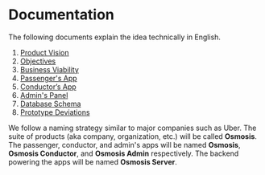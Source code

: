 # Documentation

The following documents explain the idea technically in English.

1. [Product Vision](product_vision.md)
1. [Objectives](objectives.md)
1. [Business Viability](business_viability.md)
1. [Passenger's App](passengers_app/README.md)
1. [Conductor’s App](conductors_app/README.md)
1. [Admin's Panel](admin_panel/README.md)
1. [Database Schema](db_schema/README.md)
1. [Prototype Deviations](prototype_deviations.md)

We follow a naming strategy similar to major companies such as Uber. The suite of products (aka company, organization, etc.) will be called **Osmosis**. The passenger, conductor, and admin's apps will be named **Osmosis**, **Osmosis Conductor**, and **Osmosis Admin** respectively. The backend powering the apps will be named **Osmosis Server**.